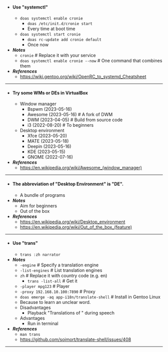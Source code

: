 - #### Use "systemctl"
    - `doas systemctl enable cronie`
        - `doas /etc/init.d/cronie start`
        - Every time at boot time
    - `doas systemctl start cronie`
        - `doas rc-update add cronie default`
        - Once now
- ***Notes***
    - `cronie` # Replace it with your service
    - `doas systemctl enable cronie --now` # One command that combines them
- ***References***
    - https://wiki.gentoo.org/wiki/OpenRC_to_systemd_Cheatsheet
- ---
- #### Try some WMs or DEs in VirtualBox
    - Window manager
        - Bspwm (2023-05-16)
        - Awesome (2023-05-16) # A fork of DWM
        - DWM (2023-04-05) # Build from source code
        - i3 (2022-08-20) # To beginners
    - Desktop environment
        - Xfce (2023-05-20)
        - MATE (2023-05-18)
        - Deepin (2023-05-16)
        - KDE (2023-05-15)
        - GNOME (2022-07-16)
- ***References***
    - https://en.wikipedia.org/wiki/Awesome_(window_manager)
- ---
- #### The abbreviation of "Desktop Environment" is "DE".
    - A bundle of programs
- ***Notes***
    - Aim for beginners
    - Out of the box
- ***References***
    - https://en.wikipedia.org/wiki/Desktop_environment
    - https://en.wikipedia.org/wiki/Out_of_the_box_(feature)
- ---
- #### Use "trans"
    - `trans :zh narrator`
- ***Notes***
    - `-engine` # Specify a translation engine
    - `-list-engines` # List translation engines
    - `zh` # Replace it with country code (e.g. en)
        - `trans -list-all` # Get it
    - `-player mpg123` # Player
    - `-proxy 192.168.10.100:7890` # Proxy
    - `doas emerge -aq app-i18n/translate-shell` # Install in Gentoo Linux
    - Because to learn an unclear word.
    - Disadvantages
        - Playback "Translations of " during speech
    - Advantages
        - Run in terminal
- ***References***
    - `man trans`
    - https://github.com/soimort/translate-shell/issues/408
- ---
